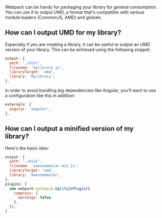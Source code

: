 Webpack can be handy for packaging your library for general consumption. You can use it to output UMD, a format that's compatible with various module loaders (CommonJS, AMD) and globals.

## How can I output UMD for my library?

Especially if you are creating a library, it can be useful to output an UMD version of your library. This can be achieved using the following snippet:

```javascript
output: {
  path: './dist',
  filename: 'mylibrary.js',
  libraryTarget: 'umd',
  library: 'MyLibrary',
},
```

In order to avoid bundling big dependencies like Angular, you'll want to use a configuration like this in addition:

```javascript
externals: {
  angular: 'angular',
},
```

## How can I output a minified version of my library?

Here's the basic idea:

```javascript
output: {
  path: './dist',
  filename: 'awesomemular.min.js',
  libraryTarget: 'umd',
  library: 'Awesomemular',
},
plugins: [
  new webpack.optimize.UglifyJsPlugin({
    compress: {
      warnings: false
    },
  }),
]
```